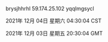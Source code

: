 brysjhhrhl 59.174.25.102 yqqlmgsycl

2021年 12月 04日 星期六 04:30:04 CST

2021年 12月 03日 星期五 20:30:04 GMT
